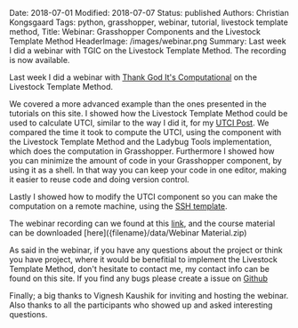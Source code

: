 Date: 2018-07-01
Modified: 2018-07-07
Status: published
Authors: Christian Kongsgaard
Tags: python, grasshopper, webinar, tutorial, livestock template method,
Title: Webinar: Grasshopper Components and the Livestock Template Method
HeaderImage: /images/webinar.png
Summary: Last week I did a webinar with TGIC on the Livestock Template Method. The recording is now available.

Last week I did a webinar with [Thank God It's Computational](https://www.tgic.io/) 
on the Livestock Template Method.

We covered a more advanced example than the ones presented in the tutorials on this site. 
I showed how the Livestock Template Method could be used to calculate UTCI, similar to the way I did it,
for my [UTCI Post]({filename}/posts/utci_speed.md). 
We compared the time it took to compute the UTCI, using the component with the Livestock Template Method and the
Ladybug Tools implementation, which does the computation in Grasshopper. 
Furthermore I showed how you can minimize the amount of code in your Grasshopper component, by using it
as a shell. In that way you can keep your code in one editor, making it easier to reuse code and doing version control.

Lastly I showed how to modify the UTCI component so you can make the computation on a remote machine, using the
[SSH template]({filename}/posts/ssh.md).  

The webinar recording can we found at this [link](https://www.bigmarker.com/TGIC/Grasshopper-Components-and-the-Livestock-Template-Method),
 and the course material can be downloaded [here]({filename}/data/Webinar Material.zip)

As said in the webinar, if you have any questions about the project or think you have project, 
where it would be benefitial to implement the Livestock Template Method, don't hesitate to contact me, 
my contact info can be found on this site. If you find any bugs please create a issue on 
[Github](https://github.com/livestock3d/livestock3d/issues)

Finally; a big thanks to Vignesh Kaushik for inviting and hosting the webinar. Also thanks to all the participants
who showed up and asked interesting questions.
